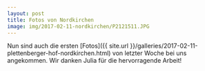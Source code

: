 ```yaml
---
layout: post
title: Fotos von Nordkirchen
image: img/2017-02-11-nordkirchen/P2121511.JPG
---
```


Nun sind auch die ersten [Fotos]({{ site.url }}/galleries/2017-02-11-plettenberger-hof-nordkirchen.html) von letzter Woche bei uns angekommen.
Wir danken Julia f&uuml;r die hervorragende Arbeit!

